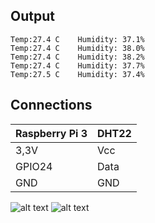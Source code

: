 ## Output
```
Temp:27.4 C    Humidity: 37.1%
Temp:27.4 C    Humidity: 38.0%
Temp:27.4 C    Humidity: 38.2%
Temp:27.4 C    Humidity: 37.7%
Temp:27.5 C    Humidity: 37.4%

```
## Connections

| Raspberry Pi 3      |       DHT22        |
| ------------------- | ------------------ |
| 3,3V                | Vcc                |
| GPIO24              | Data               |
| GND                 | GND                |

![alt text](https://github.com/DochevM/Raspberry_Pi_3/blob/main/Documents/GPIO_diagram.png)
![alt text](https://github.com/DochevM/Raspberry_Pi_3/blob/main/Documents/DHT_pinout.png)
